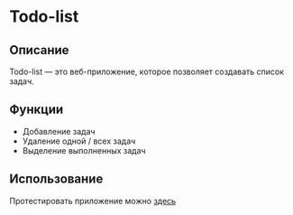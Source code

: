 # Todo-list


## Описание
Todo-list — это веб-приложение, которое позволяет создавать список задач.


## Функции
- Добавление задач
- Удаление одной / всех задач
- Выделение выполненных задач

## Использование
Протестировать приложение можно [здесь](https://neekit95.github.io/todo-list/)
